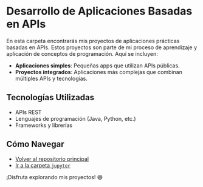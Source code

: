 # Desarrollo de Aplicaciones Basadas en APIs

En esta carpeta encontrarás mis proyectos de aplicaciones prácticas basadas en APIs. Estos proyectos son parte de mi proceso de aprendizaje y aplicación de conceptos de programación. Aquí se incluyen:

- **Aplicaciones simples**: Pequeñas apps que utilizan APIs públicas.
- **Proyectos integrados**: Aplicaciones más complejas que combinan múltiples APIs y tecnologías.

## Tecnologías Utilizadas

- APIs REST
- Lenguajes de programación (Java, Python, etc.)
- Frameworks y librerías

## Cómo Navegar

- [Volver al repositorio principal](../README.md)
- [Ir a la carpeta `jupyter`](../Jupyter/README.md)

¡Disfruta explorando mis proyectos! 😄
